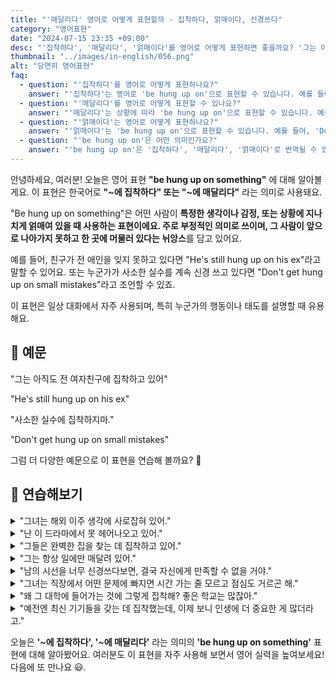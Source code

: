 ```yaml
---
title: "'매달리다' 영어로 어떻게 표현할까 - 집착하다, 얽매이다, 신경쓰다"
category: "영어표현"
date: "2024-07-15 23:35 +09:00"
desc: "'집착하다', '매달리다', '얽매이다'를 영어로 어떻게 표현하면 좋을까요? '그는 아직도 전 여자친구에 집착하고 있어', '사소한 것들에 너무 얽매이지 마' 등을 영어로 표현하는 법을 배워봅시다. 다양한 예문을 통해서 연습하고 본인의 표현으로 만들어 보세요."
thumbnail: "../images/in-english/056.png"
alt: "당연히 영어표현"
faq:
  - question: "'집착하다'를 영어로 어떻게 표현하나요?"
    answer: "'집착하다'는 영어로 'be hung up on'으로 표현할 수 있습니다. 예를 들어, 'He's hung up on his ex'는 '그는 전 여자친구에 집착하고 있어'라는 의미입니다."
  - question: "'매달리다'를 영어로 어떻게 표현할 수 있나요?"
    answer: "'매달리다'는 상황에 따라 'be hung up on'으로 표현할 수 있습니다. 예를 들어, 'She's hung up on the idea of moving abroad'는 '그녀는 해외 이주 생각에 매달려 있어'로 번역됩니다."
  - question: "'얽매이다'는 영어로 어떻게 표현하나요?"
    answer: "'얽매이다'는 'be hung up on'으로 표현할 수 있습니다. 예를 들어, 'Don't get hung up on the small stuff'는 '사소한 것들에 너무 얽매이지 마'라는 의미입니다."
  - question: "'be hung up on'은 어떤 의미인가요?"
    answer: "'be hung up on'은 '집착하다', '매달리다', '얽매이다'로 번역될 수 있습니다. 어떤 생각이나 감정, 상황에 지나치게 얽매여 있거나 집착하는 상태를 표현할 때 사용합니다."
---
```


안녕하세요, 여러분! 오늘은 영어 표현 **"be hung up on something"** 에 대해 알아볼게요. 이 표현은 한국어로 **"~에 집착하다" 또는 "~에 매달리다"** 라는 의미로 사용돼요.

"Be hung up on something"은 어떤 사람이 **특정한 생각이나 감정, 또는 상황에 지나치게 얽매여 있을 때 사용하는 표현이에요. 주로 부정적인 의미로 쓰이며, 그 사람이 앞으로 나아가지 못하고 한 곳에 머물러 있다는 뉘앙스**를 담고 있어요.

예를 들어, 친구가 전 애인을 잊지 못하고 있다면 "He's still hung up on his ex"라고 말할 수 있어요. 또는 누군가가 사소한 실수를 계속 신경 쓰고 있다면 "Don't get hung up on small mistakes"라고 조언할 수 있죠.

이 표현은 일상 대화에서 자주 사용되며, 특히 누군가의 행동이나 태도를 설명할 때 유용해요.

## 📖 예문

"그는 아직도 전 여자친구에 집착하고 있어"

"He's still hung up on his ex"

"사소한 실수에 집착하지마."

"Don't get hung up on small mistakes"

그럼 더 다양한 예문으로 이 표현을 연습해 볼까요? 🚀

## 💬 연습해보기

<details>
<summary>"그녀는 해외 이주 생각에 사로잡혀 있어."</summary>
<span>"She's hung up on the idea of moving abroad."</span>
</details>

<details>
<summary>"난 이 드라마에서 못 헤어나오고 있어."</summary>
<span>"I'm kinda hung up on this TV show."</span>
</details>

<details>
<summary>"그들은 완벽한 집을 찾는 데 집착하고 있어."</summary>
<span>"They're hung up on finding the perfect house."</span>
</details>

<details>
<summary>"그는 항상 일에만 매달려 있어."</summary>
<span>"He's always hung up on work."</span>
</details>

<details>
<summary>"남의 시선을 너무 신경쓰다보면, 결국 자신에게 만족할 수 없을 거야."</summary>
<span>"If you're hung up on what others think, you'll never be truly happy with yourself."</span>
</details>

<details>
<summary>"그녀는 직장에서 어떤 문제에 빠지면 시간 가는 줄 모르고 점심도 거르곤 해."</summary>
<span>"When she gets hung up on a problem at work, she tends to <a href="/blog/in-english/053.lose-track-of-time/">lose track of time</a> and skip lunch."</span>
</details>

<details>
<summary>"왜 그 대학에 들어가는 것에 그렇게 집착해? 좋은 학교는 많잖아."</summary>
<span>"Why are you so hung up on getting into that specific college? There are plenty of great schools out there."</span>
</details>

<details>
<summary>"예전엔 최신 기기들을 갖는 데 집착했는데, 이제 보니 인생에 더 중요한 게 많더라고."</summary>
<span>"I used to be hung up on having the latest gadgets, but now I realize there are more important things in life."</span>
</details>

오늘은 **'~에 집착하다', '~에 매달리다'** 라는 의미의 **'be hung up on something'** 표현에 대해 알아봤어요. 여러분도 이 표현을 자주 사용해 보면서 영어 실력을 높여보세요! 다음에 또 만나요 😃.
